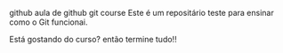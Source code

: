 github
aula de github
git course
Este é um repositário teste para ensinar como o Git funcionai.


Está gostando do curso? então termine tudo!!
